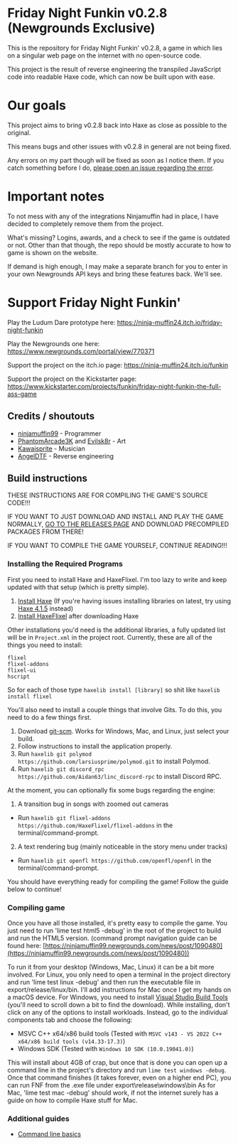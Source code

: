 # Friday Night Funkin v0.2.8 (Newgrounds Exclusive)

This is the repository for Friday Night Funkin' v0.2.8, a game in which lies on a singular web page on the internet with no open-source code.

This project is the result of reverse engineering the transpiled JavaScript code into readable Haxe code, which can now be built upon with ease.

# Our goals

This project aims to bring v0.2.8 back into Haxe as close as possible to the original.

This means bugs and other issues with v0.2.8 in general are not being fixed.

Any errors on my part though will be fixed as soon as I notice them. If you catch something before I do, [please open an issue regarding the error](../../issues).

# Important notes

To not mess with any of the integrations Ninjamuffin had in place, I have decided to completely remove them from the project.

What's missing? Logins, awards, and a check to see if the game is outdated or not. Other than that though, the repo should be mostly accurate to how to game is shown on the website.

If demand is high enough, I may make a separate branch for you to enter in your own Newgrounds API keys and bring these features back. We'll see.

# Support Friday Night Funkin'

Play the Ludum Dare prototype here: https://ninja-muffin24.itch.io/friday-night-funkin

Play the Newgrounds one here: https://www.newgrounds.com/portal/view/770371

Support the project on the itch.io page: https://ninja-muffin24.itch.io/funkin

Support the project on the Kickstarter page: https://www.kickstarter.com/projects/funkin/friday-night-funkin-the-full-ass-game

## Credits / shoutouts

- [ninjamuffin99](https://twitter.com/ninja_muffin99) - Programmer
- [PhantomArcade3K](https://twitter.com/phantomarcade3k) and [Evilsk8r](https://twitter.com/evilsk8r) - Art
- [Kawaisprite](https://twitter.com/kawaisprite) - Musician
- [AngelDTF](https://github.com/AngelDTF) - Reverse engineering

## Build instructions

THESE INSTRUCTIONS ARE FOR COMPILING THE GAME'S SOURCE CODE!!!

IF YOU WANT TO JUST DOWNLOAD AND INSTALL AND PLAY THE GAME NORMALLY, [GO TO THE RELEASES PAGE](../../releases) AND DOWNLOAD PRECOMPILED PACKAGES FROM THERE!

IF YOU WANT TO COMPILE THE GAME YOURSELF, CONTINUE READING!!!

### Installing the Required Programs

First you need to install Haxe and HaxeFlixel. I'm too lazy to write and keep updated with that setup (which is pretty simple). 
1. [Install Haxe](https://haxe.org/download/) (If you're having issues installing libraries on latest, try using [Haxe 4.1.5](https://haxe.org/download/version/4.1.5/) instead)
2. [Install HaxeFlixel](https://haxeflixel.com/documentation/install-haxeflixel/) after downloading Haxe

Other installations you'd need is the additional libraries, a fully updated list will be in `Project.xml` in the project root. Currently, these are all of the things you need to install:
```
flixel
flixel-addons
flixel-ui
hscript
```
So for each of those type `haxelib install [library]` so shit like `haxelib install flixel`

You'll also need to install a couple things that involve Gits. To do this, you need to do a few things first.
1. Download [git-scm](https://git-scm.com/downloads). Works for Windows, Mac, and Linux, just select your build.
2. Follow instructions to install the application properly.
3. Run `haxelib git polymod https://github.com/larsiusprime/polymod.git` to install Polymod.
4. Run `haxelib git discord_rpc https://github.com/Aidan63/linc_discord-rpc` to install Discord RPC.

At the moment, you can optionally fix some bugs regarding the engine:
1. A transition bug in songs with zoomed out cameras
- Run `haxelib git flixel-addons https://github.com/HaxeFlixel/flixel-addons` in the terminal/command-prompt.
2. A text rendering bug (mainly noticeable in the story menu under tracks)
- Run `haxelib git openfl https://github.com/openfl/openfl` in the terminal/command-prompt.

You should have everything ready for compiling the game! Follow the guide below to continue!

### Compiling game

Once you have all those installed, it's pretty easy to compile the game. You just need to run 'lime test html5 -debug' in the root of the project to build and run the HTML5 version. (command prompt navigation guide can be found here: [https://ninjamuffin99.newgrounds.com/news/post/1090480](https://ninjamuffin99.newgrounds.com/news/post/1090480))

To run it from your desktop (Windows, Mac, Linux) it can be a bit more involved. For Linux, you only need to open a terminal in the project directory and run 'lime test linux -debug' and then run the executable file in export/release/linux/bin. I'll add instructions for Mac once I get my hands on a macOS device. For Windows, you need to install [Visual Studio Build Tools](https://visualstudio.microsoft.com/downloads/?q=Build+Tools) (you'll need to scroll down a bit to find the download). While installing, don't click on any of the options to install workloads. Instead, go to the individual components tab and choose the following:
* MSVC C++ x64/x86 build tools (Tested with `MSVC v143 - VS 2022 C++ x64/x86 build tools (v14.33-17.3)`)
* Windows SDK (Tested with `Windows 10 SDK (10.0.19041.0)`)

This will install about 4GB of crap, but once that is done you can open up a command line in the project's directory and run `lime test windows -debug`. Once that command finishes (it takes forever, even on a higher end PC), you can run FNF from the .exe file under export\release\windows\bin
As for Mac, 'lime test mac -debug' should work, if not the internet surely has a guide on how to compile Haxe stuff for Mac.

### Additional guides

- [Command line basics](https://ninjamuffin99.newgrounds.com/news/post/1090480)
